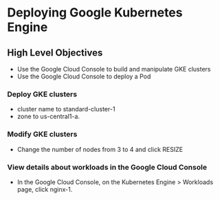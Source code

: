 # Deploying Google Kubernetes Engine


## High Level Objectives

- Use the Google Cloud Console to build and manipulate GKE clusters
- Use the Google Cloud Console to deploy a Pod


### Deploy GKE clusters

- cluster name to standard-cluster-1
- zone to us-central1-a.


### Modify GKE clusters

- Change the number of nodes from 3 to 4 and click RESIZE

### View details about workloads in the Google Cloud Console

- In the Google Cloud Console, on the Kubernetes Engine > Workloads page, click nginx-1.